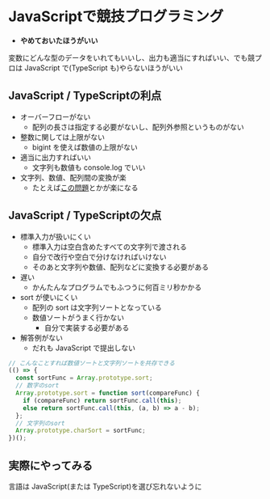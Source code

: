 # JavaScriptで競技プログラミング

- **やめておいたほうがいい**

変数にどんな型のデータをいれてもいいし、出力も適当にすればいい、でも競プロは JavaScript で(TypeScript も)やらないほうがいい

## JavaScript / TypeScriptの利点

- オーバーフローがない
  - 配列の長さは指定する必要がないし、配列外参照というものがない
- 整数に関しては上限がない
  - bigint を使えば数値の上限がない
- 適当に出力すればいい
  - 文字列も数値も console.log でいい
- 文字列、数値、配列間の変換が楽
  - たとえば[この問題](https://atcoder.jp/contests/abs/tasks/abc081_a)とかが楽になる

## JavaScript / TypeScriptの欠点

- 標準入力が扱いにくい
  - 標準入力は空白含めたすべての文字列で渡される
  - 自分で改行や空白で分けなければいけない
  - そのあと文字列や数値、配列などに変換する必要がある
- 遅い
  - かんたんなプログラムでもふつうに何百ミリ秒かかる
- sort が使いにくい
  - 配列の sort は文字列ソートとなっている
  - 数値ソートがうまく行かない
    - 自分で実装する必要がある
- 解答例がない
  - だれも JavaScript で提出しない

```javascript
// こんなことすれば数値ソートと文字列ソートを共存できる
(() => {
  const sortFunc = Array.prototype.sort;
  // 数字のsort
  Array.prototype.sort = function sort(compareFunc) {
    if (compareFunc) return sortFunc.call(this);
    else return sortFunc.call(this, (a, b) => a - b);
  };
  // 文字列のsort
  Array.prototype.charSort = sortFunc;
})();
```

## 実際にやってみる

言語は JavaScript(または TypeScript)を選び忘れないように
